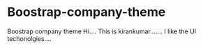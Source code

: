 # Boostrap-company-theme
Boostrap company theme 
Hi....
This is kirankumar.......
I like the UI techonolgies.... 
